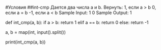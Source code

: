 #Условия ##int-cmp Дается два числа a и b. Вернуть: 1, если a > b 0, если a = b -1, если a < b Sample Input: 1 0 Sample Output: 1

def int_cmp(a, b):
    if a > b:
        return 1
    elif a == b:
        return 0
    else:
        return -1

a, b = map(int, input().split())

print(int_cmp(a, b))

